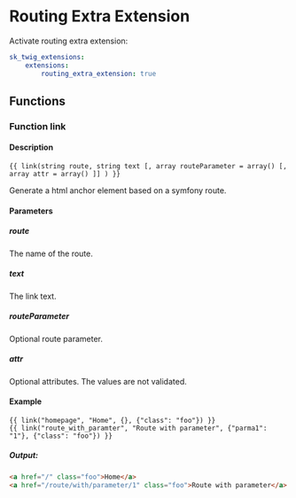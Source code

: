 Routing Extra Extension 
=======================

Activate routing extra extension:

```yml
sk_twig_extensions:
    extensions:
        routing_extra_extension: true
```
## Functions

### Function link
#### Description
```
{{ link(string route, string text [, array routeParameter = array() [, array attr = array() ]] ) }}
```
Generate a html anchor element based on a symfony route.

#### Parameters
##### route
The name of the route.

##### text
The link text.

##### routeParameter
Optional route parameter.

##### attr
Optional attributes. The values are not validated.

#### Example
```twig
{{ link("homepage", "Home", {}, {"class": "foo"}) }}
{{ link("route_with_paramter", "Route with parameter", {"parma1": "1"}, {"class": "foo"}) }}
```

##### Output:
```html
<a href="/" class="foo">Home</a>
<a href="/route/with/parameter/1" class="foo">Route with parameter</a>
```